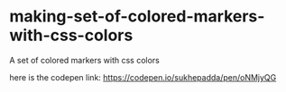 # making-set-of-colored-markers-with-css-colors
A set of colored markers with css colors


here is the codepen link: https://codepen.io/sukhepadda/pen/oNMjyQG
